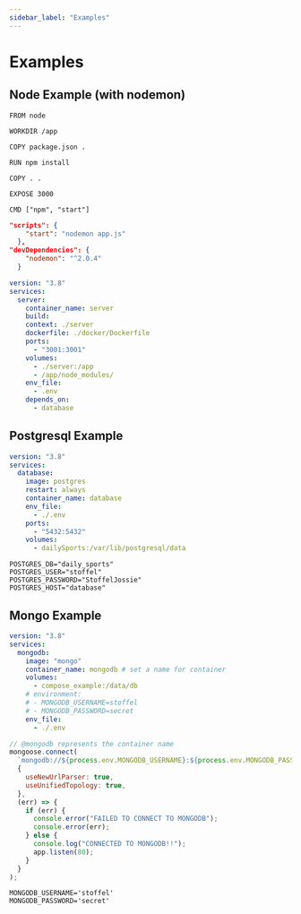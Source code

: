 ```yaml
---
sidebar_label: "Examples"
---
```


# Examples

## Node Example (with nodemon)

```docker title="Dockerfile"
FROM node

WORKDIR /app

COPY package.json .

RUN npm install

COPY . .

EXPOSE 3000

CMD ["npm", "start"]
```

```json title="package.json"
"scripts": {
    "start": "nodemon app.js"
  },
"devDependencies": {
    "nodemon": "^2.0.4"
  }
```

```yaml title="docker-compose.yaml"
version: "3.8"
services:
  server:
    container_name: server
    build:
    context: ./server
    dockerfile: ./docker/Dockerfile
    ports:
      - "3001:3001"
    volumes:
      - ./server:/app
      - /app/node_modules/
    env_file:
      - .env
    depends_on:
      - database
```

## Postgresql Example

```yaml
version: "3.8"
services:
  database:
    image: postgres
    restart: always
    container_name: database
    env_file:
      - ./.env
    ports:
      - "5432:5432"
    volumes:
      - dailySports:/var/lib/postgresql/data
```

```plaintext code title=".env"
POSTGRES_DB="daily_sports"
POSTGRES_USER="stoffel"
POSTGRES_PASSWORD="StoffelJossie"
POSTGRES_HOST="database"
```

## Mongo Example

```yaml title="docker-compose.yaml
version: "3.8"
services:
  mongodb:
    image: "mongo"
    container_name: mongodb # set a name for container
    volumes:
      - compose_example:/data/db
    # environment:
    # - MONGODB_USERNAME=stoffel
    # - MONGODB_PASSWORD=secret
    env_file:
      - ./.env
```

```javascript title="model.js
// @mongodb represents the container name
mongoose.connect(
  `mongodb://${process.env.MONGODB_USERNAME}:${process.env.MONGODB_PASSWORD}@mongodb:27017/db-name?authSource=admin`,
  {
    useNewUrlParser: true,
    useUnifiedTopology: true,
  },
  (err) => {
    if (err) {
      console.error("FAILED TO CONNECT TO MONGODB");
      console.error(err);
    } else {
      console.log("CONNECTED TO MONGODB!!");
      app.listen(80);
    }
  }
);
```

```plaintext title=".env"
MONGODB_USERNAME='stoffel'
MONGODB_PASSWORD='secret'
```
